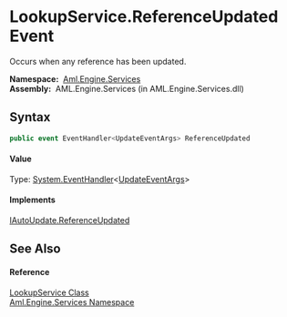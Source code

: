 LookupService.ReferenceUpdated Event
====================================
Occurs when any reference has been updated.

  **Namespace:**  [Aml.Engine.Services][1]  
  **Assembly:**  AML.Engine.Services (in AML.Engine.Services.dll)

Syntax
------

```csharp
public event EventHandler<UpdateEventArgs> ReferenceUpdated
```

#### Value
Type: [System.EventHandler][2]&lt;[UpdateEventArgs][3]>
#### Implements
[IAutoUpdate.ReferenceUpdated][4]  


See Also
--------

#### Reference
[LookupService Class][5]  
[Aml.Engine.Services Namespace][1]  

[1]: ../README.md
[2]: https://docs.microsoft.com/dotnet/api/system.eventhandler-1
[3]: ../../Aml.Engine.Services.Interfaces/UpdateEventArgs/README.md
[4]: ../../Aml.Engine.Services.Interfaces/IAutoUpdate/ReferenceUpdated.md
[5]: README.md
[6]: https://www.automationml.org
[7]: ../../icons/logoShade.png